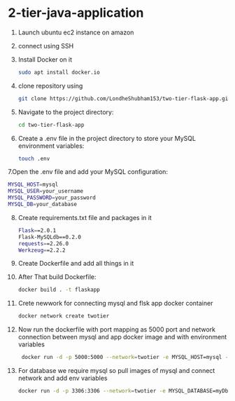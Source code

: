 # 2-tier-java-application

1. Launch ubuntu ec2 instance on amazon
2. connect using SSH

3. Install Docker on it
   ```bash
   sudo apt install docker.io
   ```
4. clone repository using
   ```bash
   git clone https://github.com/LondheShubham153/two-tier-flask-app.git
   ```
5. Navigate to the project directory:
   ```bash
   cd two-tier-flask-app
   ```

6. Create a .env file in the project directory to store your MySQL environment variables:
   ```bash
   touch .env
   ```
7.Open the .env file and add your MySQL configuration:
   ```bash
   MYSQL_HOST=mysql
   MYSQL_USER=your_username
   MYSQL_PASSWORD=your_password
   MYSQL_DB=your_database
   ```
8. Create requirements.txt file and packages in it
   ```bash
   Flask==2.0.1
   Flask-MySQLdb==0.2.0
   requests==2.26.0
   Werkzeug==2.2.2
   ```
9. Create Dockerfile and add all things in it
10. After That build Dockerfile:
    ```bash
    docker build . -t flaskapp
    ```
11. Crete newwork for connecting mysql and flsk app docker container
    ```bash
    docker network create twotier
    ```

12. Now run the dockerfile with port mapping as 5000 port and network connection between mysql and app docker image and with environment variables
    ```bash
     docker run -d -p 5000:5000 --network=twotier -e MYSQL_HOST=mysql -e MYSQL_USER=admin -e MYSQLPASSWORD=admin -e MYSQL_DB=myDb --name=flaskapp flaskapp:latest
    ```
13. For database we require mysql so pull images of mysql and connect network and add env variables
    ```bash
    docker run -d -p 3306:3306 --network=twotier -e MYSQL_DATABASE=myDb -e MYSQL_USER=admin -e MYSQLPASSWORD=admin -e MYSQL_ROOT_PASSWORD=admin --name=mysql mysql:5.7
    ```
    
